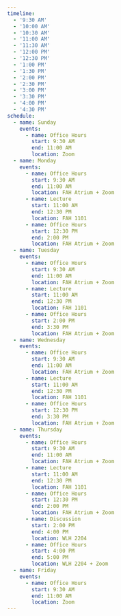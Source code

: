 ```yaml
---
timeline:
  - '9:30 AM'
  - '10:00 AM'
  - '10:30 AM'
  - '11:00 AM'
  - '11:30 AM'
  - '12:00 PM'
  - '12:30 PM'
  - '1:00 PM'
  - '1:30 PM'
  - '2:00 PM'
  - '2:30 PM'
  - '3:00 PM'
  - '3:30 PM'
  - '4:00 PM'
  - '4:30 PM'
schedule:
  - name: Sunday
    events:
      - name: Office Hours
        start: 9:30 AM
        end: 11:00 AM
        location: Zoom
  - name: Monday
    events:
      - name: Office Hours
        start: 9:30 AM
        end: 11:00 AM
        location: FAH Atrium + Zoom
      - name: Lecture
        start: 11:00 AM
        end: 12:30 PM
        location: FAH 1101
      - name: Office Hours
        start: 12:30 PM
        end: 2:00 PM
        location: FAH Atrium + Zoom
  - name: Tuesday
    events:
      - name: Office Hours
        start: 9:30 AM
        end: 11:00 AM
        location: FAH Atrium + Zoom
      - name: Lecture
        start: 11:00 AM
        end: 12:30 PM
        location: FAH 1101
      - name: Office Hours
        start: 2:00 PM
        end: 3:30 PM
        location: FAH Atrium + Zoom
  - name: Wednesday
    events:
      - name: Office Hours
        start: 9:30 AM
        end: 11:00 AM
        location: FAH Atrium + Zoom
      - name: Lecture
        start: 11:00 AM
        end: 12:30 PM
        location: FAH 1101
      - name: Office Hours
        start: 12:30 PM
        end: 3:30 PM
        location: FAH Atrium + Zoom
  - name: Thursday
    events:
      - name: Office Hours
        start: 9:30 AM
        end: 11:00 AM
        location: FAH Atrium + Zoom
      - name: Lecture
        start: 11:00 AM
        end: 12:30 PM
        location: FAH 1101
      - name: Office Hours
        start: 12:30 PM
        end: 2:00 PM
        location: FAH Atrium + Zoom
      - name: Discussion
        start: 2:00 PM
        end: 4:00 PM
        location: WLH 2204
      - name: Office Hours
        start: 4:00 PM
        end: 5:00 PM
        location: WLH 2204 + Zoom
  - name: Friday
    events:
      - name: Office Hours
        start: 9:30 AM
        end: 11:00 AM
        location: Zoom
---
```

